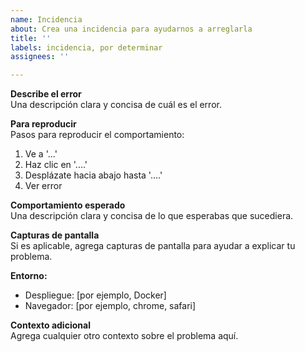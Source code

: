 ```yaml
---
name: Incidencia
about: Crea una incidencia para ayudarnos a arreglarla
title: ''
labels: incidencia, por determinar
assignees: ''

---
```


**Describe el error**  
Una descripción clara y concisa de cuál es el error.

**Para reproducir**  
Pasos para reproducir el comportamiento:  
1. Ve a '...'  
2. Haz clic en '....'  
3. Desplázate hacia abajo hasta '....'  
4. Ver error

**Comportamiento esperado**  
Una descripción clara y concisa de lo que esperabas que sucediera.

**Capturas de pantalla**  
Si es aplicable, agrega capturas de pantalla para ayudar a explicar tu problema.

**Entorno:**  
 - Despliegue: [por ejemplo, Docker]  
 - Navegador: [por ejemplo, chrome, safari] 

**Contexto adicional**  
Agrega cualquier otro contexto sobre el problema aquí.
